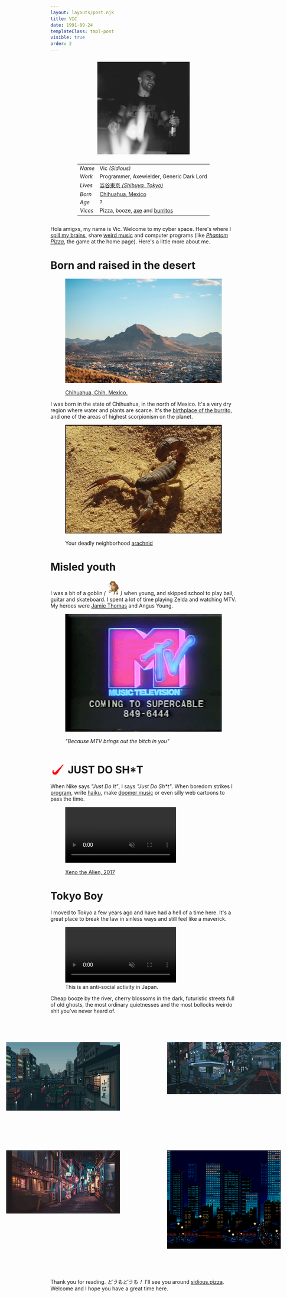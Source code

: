 ```yaml
---
layout: layouts/post.njk
title: VIC
date: 1991-09-24
templateClass: tmpl-post
visible: true
order: 2
---
```


<style>
.info {
  display: flex;
  align-items: center;
  justify-content: center;
  flex-direction: row;
  flex-wrap: wrap;
}

.vic-profile-pic {
  margin: 1vw;
}
</style>

<script type="module" src="/@/vicsAge.mjs"></script>

<div class="info">
  <picture class="vic-profile-pic">
    <img alt="vic" width=250 src="/@/vic.jpeg"/>
  </picture>

  <article>

|         |                                                                                                |
| ------- | ---------------------------------------------------------------------------------------------- |
| _Name_  | Vic _(Sidious)_                                                                                |
| _Work_  | Programmer, Axewielder, Generic Dark Lord                                                      |
| _Lives_ | [澁谷東京 <em>(Shibuya, Tokyo)</em>](https://goo.gl/maps/1YfuGi5HYgRpBjN7A)                    |
| _Born_  | [Chihuahua, Mexico](https://goo.gl/maps/Ja9LxnZ6kosdRa586)                                     |
| _Age_   | <span id="age">?</span>                                                                        |
| _Vices_ | Pizza, booze, [axe](https://youtu.be/en7EKL1pX5w) and [burritos](https://youtu.be/YZRtE9I5w7k) |

  </article>
</div>

Hola amigxs, my name is Vic. Welcome to my cyber space. Here's where I [spill my brains](/weblog), share [weird music](/music) and computer programs (like [_Phantom Pizza_](/), the game at the home page). Here's a little more about me.

# Born and raised in the desert

<figure>
  <picture>

![A dry mountain in the middle of a city](/@/chihuahua.jpeg)

  </picture>
  <figcaption>

[Chihuahua, Chih. Mexico.](https://en.wikipedia.org/wiki/Chihuahua_City)

  </figcaption>
</figure>

I was born in the state of Chihuahua, in the north of Mexico. It's a very dry region where water and plants are scarce. It's the [birthplace of the burrito](https://en.wikipedia.org/wiki/Burrito#:~:text=Burritos%20are%20a%20traditional%20food%20of%20Ciudad%20Ju%C3%A1rez%2C%20a%20city%20bordering%20El%20Paso%2C%20Texas%2C%20in%20the%20northern%20Mexican%20state%20of%20Chihuahua%2C%20where%20people%20buy%20them%20at%20restaurants%20and%20roadside%20stands.%20Northern%20Mexican%20border%20towns%20like%20Villa%20Ahumada%20have%20an%20established%20reputation%20for%20serving%20burritos.), and one of the areas of highest scorpionism on the planet.

<figure>
  <picture>

![A scorpion in dry ground](/@/scorpionism.png)

  </picture>
  <figcaption>

Your deadly neighborhood [arachnid](https://en.wikipedia.org/wiki/Scorpion#:~:text=Scorpions%20are%20xerocoles%2C%20meaning%20they%20primarily%20live%20in%20deserts%2C)

  </figcaption>
</figure>

# Misled youth

I was a bit of a goblin _(<img src="/@/goblin.png" width=40 style="display: inline-block" />)_ when young, and skipped school to play ball, guitar and skateboard. I spent a lot of time playing Zelda and watching MTV. My heroes were [Jamie Thomas](https://www.youtube.com/watch?v=452Oxqm4E3Y) and Angus Young.

<figure>
  <picture>
  
![MTV logo](/@/mtvlogo.gif)

  </picture>
  <figcaption>
    <em>"Because MTV brings out the bitch in you"</em>
  </figcaption>
</figure>

# <img width=40 style="transform: translateY(10px)" src="/@/swoosh.png" /> JUST DO SH\*T

When Nike says _"Just Do It"_, I says _"Just Do Sh\*t"_. When boredom strikes I [program](https://github.com/sidiousvic), write [haiku](/haiku), make [doomer music](/music) or even silly web cartoons to pass the time.

<figure>
  <picture>

<video autoplay muted>
  <source src="/@/surfing-with-the-alien.mp4" type="video/mp4">
</video>

  </picture>
  <figcaption>

[Xeno the Alien, 2017](https://www.youtube.com/watch?v=cu3iGtqeYD4)

  </figcaption>
</figure>

# Tokyo Boy

I moved to Tokyo a few years ago and have had a hell of a time here. It's a great place to break the law in sinless ways and still feel like a maverick.

<figure>
  <picture>

<video autoplay muted>
  <source src="/@/vic-skating-tokyo.mp4" type="video/mp4">
</video>

  </picture>
  <figcaption>
  This is an anti-social activity in Japan.
  </figcaption>
</figure>

Cheap booze by the river, cherry blossoms in the dark, futuristic streets full of old ghosts, the most ordinary quietnesses and the most bollocks weirdo shit you've never heard of.

<div style="position: relative; margin: 3rem -10rem; display: grid; gap: 3rem; grid-template-columns: 1fr 1fr; justify-content: center;">
<figure>
  <picture>

![A view of Kanda river near Asakusabashi, Tokyo](/@/tokyo.gif)

  </picture>
</figure>

<figure>
  <picture>

![Cherry blossom petals falling by a convenience store by a side road in Tokyo](/@/cherry-blossoms-at-nite.gif)

  </picture>
</figure>

<figure>
  <picture>

![A backstreet with several drinking establishments at night](/@/apa-hotel-blues.gif)

  </picture>
</figure>

<figure>
  <picture>

![A view of the tokyo skyline, with buildings' plane lights glowing](/@/skyline-tokyo.gif)

  </picture> 
</figure>
</div>

Thank you for reading. _どうもどうも！_ I'll see you around [sidious.pizza](/). Welcome and I hope you have a great time here.
